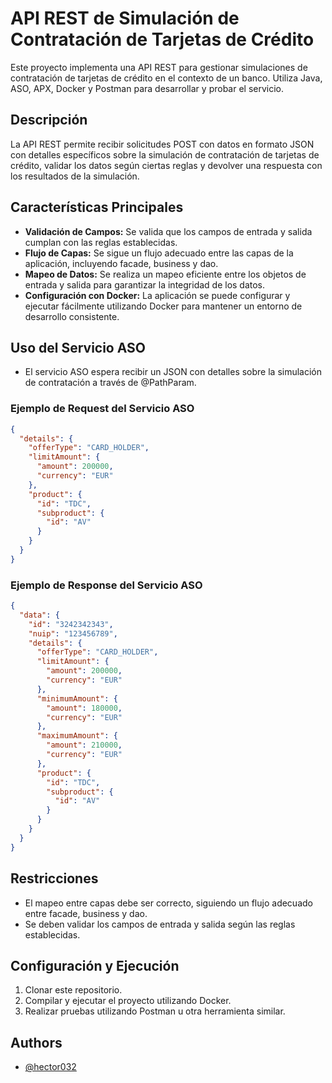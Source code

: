 # API REST de Simulación de Contratación de Tarjetas de Crédito

Este proyecto implementa una API REST para gestionar simulaciones de contratación de tarjetas de crédito en el contexto de un banco. Utiliza Java, ASO, APX, Docker y Postman para desarrollar y probar el servicio.

## Descripción

La API REST permite recibir solicitudes POST con datos en formato JSON con detalles específicos sobre la simulación de contratación de tarjetas de crédito, validar los datos según ciertas reglas y devolver una respuesta con los resultados de la simulación.

## Características Principales

* **Validación de Campos:** Se valida que los campos de entrada y salida cumplan con las reglas establecidas.
* **Flujo de Capas:** Se sigue un flujo adecuado entre las capas de la aplicación, incluyendo facade, business y dao.
* **Mapeo de Datos:** Se realiza un mapeo eficiente entre los objetos de entrada y salida para garantizar la integridad de los datos.
* **Configuración con Docker:** La aplicación se puede configurar y ejecutar fácilmente utilizando Docker para mantener un entorno de desarrollo consistente.

## Uso del Servicio ASO

- El servicio ASO espera recibir un JSON con detalles sobre la simulación de contratación a través de @PathParam.

### Ejemplo de Request del Servicio ASO
```json
{
  "details": {
    "offerType": "CARD_HOLDER",
    "limitAmount": {
      "amount": 200000,
      "currency": "EUR"
    },
    "product": {
      "id": "TDC",
      "subproduct": {
        "id": "AV"
      }
    }
  }
}
```
### Ejemplo de Response del Servicio ASO

```json
{
  "data": {
    "id": "3242342343",
    "nuip": "123456789",
    "details": {
      "offerType": "CARD_HOLDER",
      "limitAmount": {
        "amount": 200000,
        "currency": "EUR"
      },
      "minimumAmount": {
        "amount": 180000,
        "currency": "EUR"
      },
      "maximumAmount": {
        "amount": 210000,
        "currency": "EUR"
      },
      "product": {
        "id": "TDC",
        "subproduct": {
          "id": "AV"
        }
      }
    }
  }
}
```
## Restricciones
* El mapeo entre capas debe ser correcto, siguiendo un flujo adecuado entre facade, business y dao.
* Se deben validar los campos de entrada y salida según las reglas establecidas.

## Configuración y Ejecución

1. Clonar este repositorio.
2. Compilar y ejecutar el proyecto utilizando Docker.
3. Realizar pruebas utilizando Postman u otra herramienta similar.

## Authors

- [@hector032](https://www.github.com/hector032)

